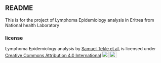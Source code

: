 
## README

This is for the project of Lymphoma Epidemiology analysis in Eritrea from National health Laboratory

### license

<p xmlns:cc="http://creativecommons.org/ns#" xmlns:dct="http://purl.org/dc/terms/"><span property="dct:title">Lymphoma Epidemiology analysis</span> by <a rel="cc:attributionURL dct:creator" property="cc:attributionName" href="https://www.linkedin.com/in/samuel-tekle-b157631a3/">Samuel Tekle et al.</a> is licensed under <a href="https://creativecommons.org/licenses/by/4.0/?ref=chooser-v1" target="_blank" rel="license noopener noreferrer" style="display:inline-block;">Creative Commons Attribution 4.0 International<img style="height:22px!important;margin-left:3px;vertical-align:text-bottom;" src="https://mirrors.creativecommons.org/presskit/icons/cc.svg?ref=chooser-v1" alt=""><img style="height:22px!important;margin-left:3px;vertical-align:text-bottom;" src="https://mirrors.creativecommons.org/presskit/icons/by.svg?ref=chooser-v1" alt=""></a></p>
